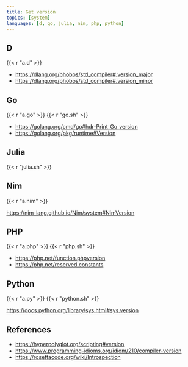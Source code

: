 ```yaml
---
title: Get version
topics: [system]
languages: [d, go, julia, nim, php, python]
---
```


## D

{{< r "a.d" >}}

- <https://dlang.org/phobos/std_compiler#.version_major>
- <https://dlang.org/phobos/std_compiler#.version_minor>

## Go

{{< r "a.go" >}}
{{< r "go.sh" >}}

- <https://golang.org/cmd/go#hdr-Print_Go_version>
- <https://golang.org/pkg/runtime#Version>

## Julia

{{< r "julia.sh" >}}

## Nim

{{< r "a.nim" >}}

<https://nim-lang.github.io/Nim/system#NimVersion>

## PHP

{{< r "a.php" >}}
{{< r "php.sh" >}}

- <https://php.net/function.phpversion>
- <https://php.net/reserved.constants>

## Python

{{< r "a.py" >}}
{{< r "python.sh" >}}

<https://docs.python.org/library/sys.html#sys.version>

## References

- <https://hyperpolyglot.org/scripting#version>
- <https://www.programming-idioms.org/idiom/210/compiler-version>
- <https://rosettacode.org/wiki/Introspection>
